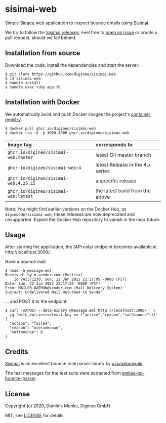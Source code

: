 # sisimai-web

Simple [Sinatra][] web application to inspect bounce emails using [Sisimai][].

We try to follow the [Sisimai releases][sisimai-releases]. Feel free to
[open an issue][issues] or create a pull request, should we fall behind.

## Installation from source

Download the code, install the dependencies and start the server.

```console
$ git clone https://github.com/digineo/sisimai-web
$ cd sisimai-web
$ bundle install
$ bundle exec ruby app.rb
```

## Installation with Docker

We automatically build and push Docker images the project's [container registry][ghcr].

```console
$ docker pull ghcr.io/digineo/sisimai-web
$ docker run -d -p 3000:3000 ghcr.io/digineo/sisimai-web
```

| Image tag | corresponds to |
|:----------|:---------------|
| `ghcr.io/digineo/sisimai-web:master`  | latest Git master branch |
| `ghcr.io/digineo/sisimai-web:4`       | latest Release in the 4.x series |
| `ghcr.io/digineo/sisimai-web:4.25.15` | a specific release |
| `ghcr.io/digineo/sisimai-web:latest`  | the latest build from the above |

Note: You might find earlier versions on the Docker Hub, as `digineode/sisimai-web`;
these releases are now deprecated and unsupported. Expect the Docker Hub repository
to vanish in the near future.

## Usage

After starting the application, the (API only) endpoint becomes available
at http://localhost:3000/.

Have a bounce mail:

```console
$ head -5 message.eml
Received: by m.sender.com (Postfix)
	id 7A3371230; Sun, 22 Jan 2012 22:17:05 -0800 (PST)
Date: Sun, 22 Jan 2012 22:17:05 -0800 (PST)
From: MAILER-DAEMON@sender.com (Mail Delivery System)
Subject: Undelivered Mail Returned to Sender
```

... and POST it to the endpoint:

```
$ curl -sXPOST --data-binary @message.eml http://localhost:3000/ | \
  jq 'with_entries(select(.key == ("action","reason","softbounce")))'
{
  "action": "failed",
  "reason": "userunknown",
  "softbounce": 0
}
```

## Credits

[Sisimai][] is an excellent bounce mail parser library by [azumakuniyuki][].

The test messages for the test suite were extracted from
[emiles-go-bounce-parser][].

## License

Copyright (c) 2020, Dominik Menke, Digineo GmbH

MIT, see [LICENSE](./LICENSE) for details.

[Sinatra]: http://sinatrarb.com
[Sisimai]: https://libsisimai.org
[sisimai-releases]: https://rubygems.org/gems/sisimai/versions
[issues]: https://github.com/digineo/sisimai-web/issues
[ghcr]: https://github.com/digineo/sisimai-web/packages/
[azumakuniyuki]: https://github.com/azumakuniyuki
[emiles-go-bounce-parser]: https://github.com/e-miles/emiles-go-bounce-parser/
